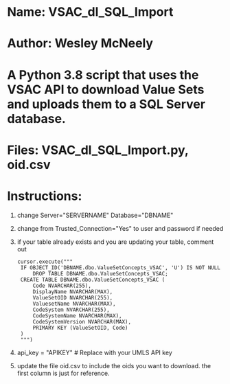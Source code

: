# Name: VSAC_dl_SQL_Import
# Author: Wesley McNeely
# A Python 3.8 script that uses the VSAC API to download Value Sets and uploads them to a SQL Server database.
# Files: VSAC_dl_SQL_Import.py, oid.csv
# Instructions:

1) change     Server="SERVERNAME"
                Database="DBNAME"
2) change from     Trusted_Connection="Yes" to user and password if needed
3) if your table already exists and you are updating your table, comment out

       cursor.execute("""
        IF OBJECT_ID('DBNAME.dbo.ValueSetConcepts_VSAC', 'U') IS NOT NULL
            DROP TABLE DBNAME.dbo.ValueSetConcepts_VSAC;
        CREATE TABLE DBNAME.dbo.ValueSetConcepts_VSAC (
            Code NVARCHAR(255),
            DisplayName NVARCHAR(MAX),
            ValueSetOID NVARCHAR(255),
            ValuesetName NVARCHAR(MAX),
            CodeSystem NVARCHAR(255),
            CodeSystemName NVARCHAR(MAX),
            CodeSystemVersion NVARCHAR(MAX),
            PRIMARY KEY (ValueSetOID, Code)
        )
        """)
   
5)  api_key = "APIKEY"  # Replace with your UMLS API key
6)  update the file oid.csv to include the oids you want to download. the first column is just for reference.
